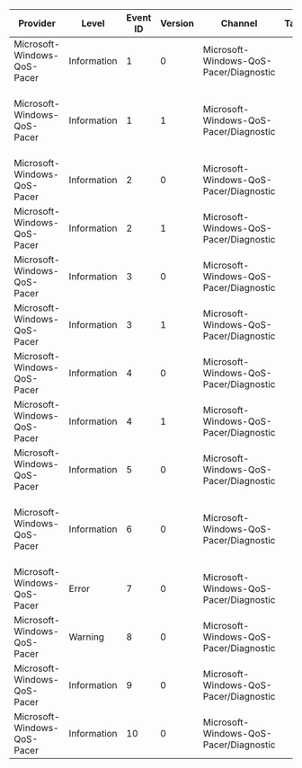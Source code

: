 Provider                     |  Level        |  Event ID  |  Version  |  Channel                                 |  Task  |  Opcode  |  Keyword  |  Message
-----------------------------|---------------|------------|-----------|------------------------------------------|--------|----------|-----------|---------------------------------------------------------------------------------------------------------------------------------------------------------------------------------
Microsoft-Windows-QoS-Pacer  |  Information  |  1         |  0        |  Microsoft-Windows-QoS-Pacer/Diagnostic  |        |          |           |  Create {FlowType} at {SendSpec.TokenRate} bytes/sec with status {Status}
Microsoft-Windows-QoS-Pacer  |  Information  |  1         |  1        |  Microsoft-Windows-QoS-Pacer/Diagnostic  |        |  Start   |           |  PACER: Flow created with status {Status} (type={FlowType}, rate={SendSpec.TokenRate}Bps, service={SendSpec.ServiceType}, dscp={Status}1, 802.1p={Status}2, system={Status}5)
Microsoft-Windows-QoS-Pacer  |  Information  |  2         |  0        |  Microsoft-Windows-QoS-Pacer/Diagnostic  |        |          |           |  Update {FlowType} from {OldSendSpec.TokenRate} to {Status}1 with status {Status}
Microsoft-Windows-QoS-Pacer  |  Information  |  2         |  1        |  Microsoft-Windows-QoS-Pacer/Diagnostic  |        |          |           |  PACER: Flow updated with status {Status} (rate={SendSpec.TokenRate}Bps, service={SendSpec.ServiceType}, dscp={Status}1, 802.1p={Status}2)
Microsoft-Windows-QoS-Pacer  |  Information  |  3         |  0        |  Microsoft-Windows-QoS-Pacer/Diagnostic  |        |          |           |  Start Pacer on NetLuid={NetLuid} ({FriendlyName})
Microsoft-Windows-QoS-Pacer  |  Information  |  3         |  1        |  Microsoft-Windows-QoS-Pacer/Diagnostic  |        |          |           |  PACER: Starting adapter {FriendlyName} (luid={NetLuid})
Microsoft-Windows-QoS-Pacer  |  Information  |  4         |  0        |  Microsoft-Windows-QoS-Pacer/Diagnostic  |        |          |           |  Stop Pacer on NetLuid={NetLuid} ({FriendlyName})
Microsoft-Windows-QoS-Pacer  |  Information  |  4         |  1        |  Microsoft-Windows-QoS-Pacer/Diagnostic  |        |          |           |  PACER: Stopping adapter {FriendlyName} (luid={NetLuid})
Microsoft-Windows-QoS-Pacer  |  Information  |  5         |  0        |  Microsoft-Windows-QoS-Pacer/Diagnostic  |        |          |           |  Update {FlowType} from {OldSendSpec.TokenRate} to {FlowType}0
Microsoft-Windows-QoS-Pacer  |  Information  |  6         |  0        |  Microsoft-Windows-QoS-Pacer/Diagnostic  |        |  Stop    |           |  PACER: Flow deleted (dropped={DroppedPackets}, scheduled={PacketsScheduled}/{BytesScheduled}, transmitted={PacketsTransmitted}/{BytesTransmitted}, nbl={NblComplete}/{NblSent})
Microsoft-Windows-QoS-Pacer  |  Error        |  7         |  0        |  Microsoft-Windows-QoS-Pacer/Diagnostic  |        |          |           |  PACER: Packet dropped, reason={DropReason}
Microsoft-Windows-QoS-Pacer  |  Warning      |  8         |  0        |  Microsoft-Windows-QoS-Pacer/Diagnostic  |        |          |           |  PACER: Non-conformance marking, dscp={DsClass}, 802.1p={TrafficClass}, WMM={Wmm}
Microsoft-Windows-QoS-Pacer  |  Information  |  9         |  0        |  Microsoft-Windows-QoS-Pacer/Diagnostic  |        |          |           |  PACER: Application-based DSCP marking policy state={Allow}
Microsoft-Windows-QoS-Pacer  |  Information  |  10        |  0        |  Microsoft-Windows-QoS-Pacer/Diagnostic  |        |          |           |  PACER: Packet rescheduled (eligible={IneligibleCount}/{TotalCount}, first-delta={IneligibleFirstDelta}, last-delta={IneligibleLastDelta})